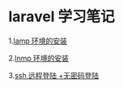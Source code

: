 # laravel 学习笔记

1.[lamp 环境的安装](https://github.com/xyzphp/laravel/blob/master/laravel/create-lamp.md)

2.[lnmp 环境的安装](https://github.com/xyzphp/laravel/blob/master/laravel/create-lnmp.md)

3.[ssh  远程登陆 +无密码登陆](https://github.com/xyzphp/laravel/blob/master/laravel/ssh-conn.md)








